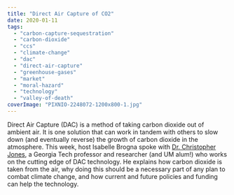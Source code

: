 ```yaml
---
title: "Direct Air Capture of CO2"
date: 2020-01-11
tags: 
  - "carbon-capture-sequestration"
  - "carbon-dioxide"
  - "ccs"
  - "climate-change"
  - "dac"
  - "direct-air-capture"
  - "greenhouse-gases"
  - "market"
  - "moral-hazard"
  - "technology"
  - "valley-of-death"
coverImage: "PIXNIO-2248072-1200x800-1.jpg"
---
```


Direct Air Capture (DAC) is a method of taking carbon dioxide out of ambient air. It is one solution that can work in tandem with others to slow down (and eventually reverse) the growth of carbon dioxide in the atmosphere. This week, host Isabelle Brogna spoke with [Dr. Christopher Jones](https://jones.chbe.gatech.edu/carbon-capture/), a Georgia Tech professor and researcher (and UM alum!) who works on the cutting edge of DAC technology. He explains how carbon dioxide is taken from the air, why doing this should be a necessary part of any plan to combat climate change, and how current and future policies and funding can help the technology.
